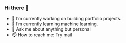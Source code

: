 ### Hi there 👋

<!--
**Nikhil7787/Nikhil7787** is a ✨ _special_ ✨ repository because its `README.md` (this file) appears on your GitHub profile.

Here are some ideas to get you started:

-->

- 🔭 I’m currently working on building portfolio projects. 
- 🌱 I’m currently learning machine learning. 
- 💬 Ask me about anything but personal
- 📫 How to reach me: Try mail
